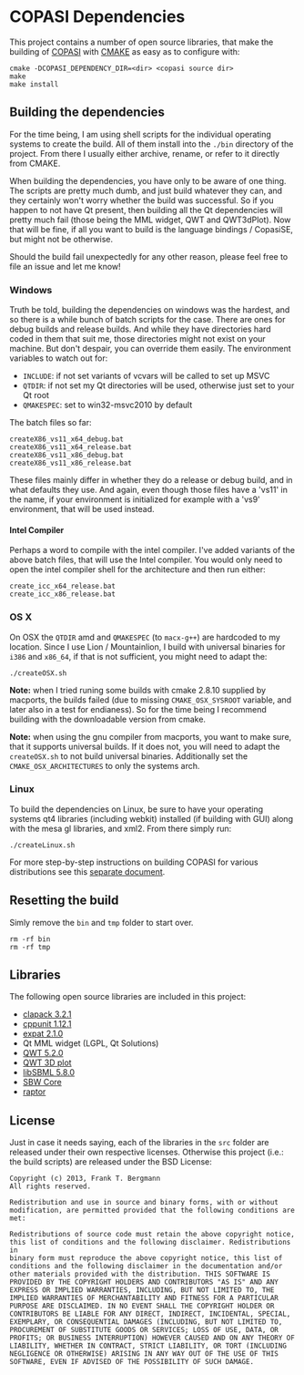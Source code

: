 # COPASI Dependencies
This project contains a number of open source libraries, that make the building of [COPASI](http://copasi.org "COPASI") with [CMAKE](http://www.cmake.org/) as easy as to configure with: 

	cmake -DCOPASI_DEPENDENCY_DIR=<dir> <copasi source dir>  
	make  
	make install

## Building the dependencies
For the time being, I am using shell scripts for the individual operating systems to create the build. All of them install into the `./bin` directory of the project. From there I usually either archive, rename, or refer to it directly from CMAKE. 

When building the dependencies, you have only to be aware of one thing. The scripts are pretty much dumb, and just build whatever they can, and they certainly won't worry whether the build was successful. So if you happen to not have Qt present, then building all the Qt dependencies will pretty much fail (those being the MML widget, QWT and QWT3dPlot). Now that will be fine, if all you want to build is the language bindings / CopasiSE, but might not be otherwise. 

Should the build fail unexpectedly for any other reason, please feel free to file an issue and let me know!
### Windows
Truth be told, building the dependencies on windows was the hardest, and so there is a while bunch of batch scripts for the case. There are ones for debug builds and release builds. And while they have directories hard coded in them that suit me, those directories might not exist on your machine. But don't despair, you can override them easily. The environment variables to watch out for: 

- `INCLUDE`: if not set variants of vcvars will be called to set up MSVC
- `QTDIR`: if not set my Qt directories will be used, otherwise just set to your Qt root
- `QMAKESPEC`: set to win32-msvc2010 by default

The batch files so far: 

	createX86_vs11_x64_debug.bat  
	createX86_vs11_x64_release.bat  
	createX86_vs11_x86_debug.bat  
	createX86_vs11_x86_release.bat  

These files mainly differ in whether they do a release or debug build, and in what defaults they use. And again, even though those files have a 'vs11' in the name, if your environment is initialized for example with a 'vs9' environment, that will be used instead. 
#### Intel Compiler
Perhaps a word to compile with the intel compiler. I've added variants of the above batch files, that will use the Intel compiler. You would only need to open the intel compiler shell for the architecture and then run either: 

	create_icc_x64_release.bat  
	create_icc_x86_release.bat

### OS X
On OSX the `QTDIR` amd and `QMAKESPEC` (to `macx-g++`) are hardcoded to my location. Since I use Lion / Mountainlion, I build with universal binaries for `i386` and `x86_64`, if that is not sufficient, you might need to adapt the: 

	./createOSX.sh
 
**Note:** when I tried runing some builds with cmake 2.8.10 supplied by macports, the builds failed (due to missing `CMAKE_OSX_SYSROOT` variable, and later also in a test for endianess). So for the time being I recommend building with the downloadable version from cmake. 

**Note:** when using the gnu compiler from macports, you want to make sure, that it supports universal builds. If it does not, you will need to adapt the `createOSX.sh` to not build universal binaries. Additionally set the `CMAKE_OSX_ARCHITECTURES` to only the systems arch. 
  
### Linux
To build the dependencies on Linux, be sure to have your operating systems qt4 libraries (including webkit) installed (if building with GUI) along with the mesa gl libraries, and xml2. From there simply run:

	./createLinux.sh

For more step-by-step instructions on building COPASI for various distributions see this [separate document](./readme_linux.md). 

## Resetting the build
Simly remove the `bin` and `tmp` folder to start over. 


	rm -rf bin  
	rm -rf tmp  


## Libraries
The following open source libraries are included in this project: 

- [clapack 3.2.1](http://www.netlib.org/clapack/)
- [cppunit 1.12.1](http://sourceforge.net/projects/cppunit/)
- [expat 2.1.0](http://expat.sourceforge.net/)
- Qt MML widget (LGPL, Qt Solutions)
- [QWT 5.2.0](http://qwt.sourceforge.net/)
- [QWT 3D plot](http://qwtplot3d.sourceforge.net/)
- [libSBML 5.8.0](http://sbml.org/Software/libSBML)
- [SBW Core](http://sbw.sourceforge.net/)
- [raptor](http://librdf.org/raptor/)

## License
Just in case it needs saying, each of the libraries in the `src` folder are released under their own respective licenses. Otherwise this project (i.e.: the build scripts) are released under the BSD License: 

```
Copyright (c) 2013, Frank T. Bergmann  
All rights reserved. 

Redistribution and use in source and binary forms, with or without 
modification, are permitted provided that the following conditions are 
met: 

Redistributions of source code must retain the above copyright notice, 
this list of conditions and the following disclaimer. Redistributions in 
binary form must reproduce the above copyright notice, this list of 
conditions and the following disclaimer in the documentation and/or 
other materials provided with the distribution. THIS SOFTWARE IS 
PROVIDED BY THE COPYRIGHT HOLDERS AND CONTRIBUTORS "AS IS" AND ANY 
EXPRESS OR IMPLIED WARRANTIES, INCLUDING, BUT NOT LIMITED TO, THE 
IMPLIED WARRANTIES OF MERCHANTABILITY AND FITNESS FOR A PARTICULAR 
PURPOSE ARE DISCLAIMED. IN NO EVENT SHALL THE COPYRIGHT HOLDER OR 
CONTRIBUTORS BE LIABLE FOR ANY DIRECT, INDIRECT, INCIDENTAL, SPECIAL, 
EXEMPLARY, OR CONSEQUENTIAL DAMAGES (INCLUDING, BUT NOT LIMITED TO, 
PROCUREMENT OF SUBSTITUTE GOODS OR SERVICES; LOSS OF USE, DATA, OR 
PROFITS; OR BUSINESS INTERRUPTION) HOWEVER CAUSED AND ON ANY THEORY OF 
LIABILITY, WHETHER IN CONTRACT, STRICT LIABILITY, OR TORT (INCLUDING 
NEGLIGENCE OR OTHERWISE) ARISING IN ANY WAY OUT OF THE USE OF THIS 
SOFTWARE, EVEN IF ADVISED OF THE POSSIBILITY OF SUCH DAMAGE. 

```
